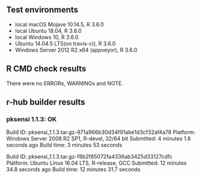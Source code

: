 ## Test environments
* local macOS Mojave 10.14.5, R 3.6.0
* local Ubuntu 18.04, R 3.6.0
* local Windows 10, R 3.6.0
* Ubuntu 14.04.5 LTS(on travis-ci), R 3.6.0
* Windows Server 2012 R2 x64 (appveyor), R 3.6.0

## R CMD check results
There were no ERRORs, WARNINGs and NOTE.

## r-hub builder results

### pksensi 1.1.3: OK

Build ID:	pksensi_1.1.3.tar.gz-971a966b30d34f91abe1d3cf32af4a78
Platform:	Windows Server 2008 R2 SP1, R-devel, 32/64 bit
Submitted:	4 minutes 1.8 seconds ago
Build time:	3 minutes 53 seconds

Build ID:	pksensi_1.1.3.tar.gz-f8b2f85072fa4336ab3425d33127cdfc
Platform:	Ubuntu Linux 16.04 LTS, R-release, GCC
Submitted:	12 minutes 34.8 seconds ago
Build time:	12 minutes 31.7 seconds

